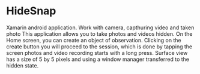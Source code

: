 # HideSnap
Xamarin android application. Work with camera, capthuring video and taken photo
This application allows you to take photos and videos hidden. On the Home screen, you can create an object of observation.
Clicking on the create button you will proceed to the session, which is done by tapping the screen photos and video recording starts with a long press.
Surface view has a size of 5 by 5 pixels and using a window manager transferred to the hidden state.
